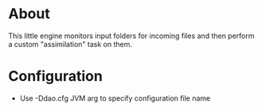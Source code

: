 About
=====

This little engine monitors input folders for incoming files and then perform a custom "assimilation" task on them.


Configuration
=============

* Use -Ddao.cfg JVM arg to specify configuration file name
